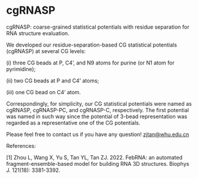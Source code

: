 # cgRNASP
cgRNASP: coarse-grained statistical potentials with residue separation for RNA structure evaluation.

We developed our residue-separation-based CG statistical potentials (cgRNASP) at several CG levels: 

(i) three CG beads at P, C4’, and N9 atoms for purine (or N1 atom for pyrimidine); 

(ii) two CG beads at P and C4’ atoms;

(iii) one CG bead on C4’ atom. 

Correspondingly, for simplicity, our CG statistical potentials were named as cgRNASP, cgRNASP-PC, and cgRNASP-C, respectively. The first potential was named in such way since the potential of 3-bead representation was regarded as a representative one of the CG potentials.

Please feel free to contact us if you have any question!
zjtan@whu.edu.cn

References:

[1] Zhou L, Wang X, Yu S, Tan YL, Tan ZJ. 2022. FebRNA: an automated fragment-ensemble-based model for building RNA 3D structures. Biophys J. 121(18): 3381-3392.
